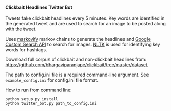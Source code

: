 #### Clickbait Headlines Twitter Bot
Tweets fake clickbait headlines every 5 minutes. Key words are identified in the generated tweet and are used to search 
for an image to be posted along with the tweet.

Uses [markovify](https://github.com/jsvine/markovify) markov chains to generate the headlines and 
[Google Custom Search API](https://developers.google.com/api-client-library/python/apis/customsearch/v1#sample) to 
search for images. [NLTK](https://www.nltk.org/) is used for identifying key words for hashtags.

Download full corpus of clickbait and non-clickbait headlines from: 
https://github.com/bhargaviparanjape/clickbait/tree/master/dataset

The path to config.ini file is a required command-line argument.
See ```example_config.ini``` for config.ini file format.

How to run from command line:
```
python setup.py install
python twitter_bot.py path_to_config.ini
```


